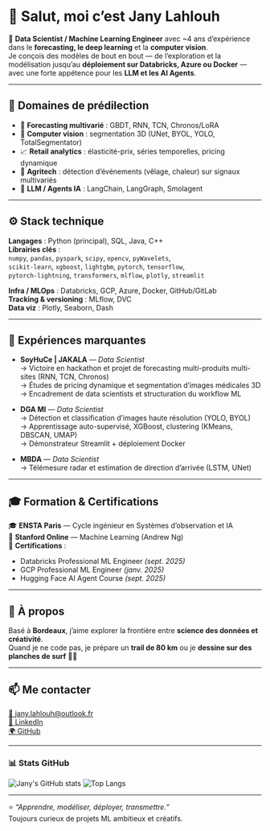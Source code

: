 # 👋 Salut, moi c’est Jany Lahlouh

🎯 **Data Scientist / Machine Learning Engineer** avec ~4 ans d’expérience dans le **forecasting, le deep learning** et la **computer vision**.  
Je conçois des modèles de bout en bout — de l’exploration et la modélisation jusqu’au **déploiement sur Databricks, Azure ou Docker** — avec une forte appétence pour les **LLM et les AI Agents**.

---

## 🧠 Domaines de prédilection

- 🧩 **Forecasting multivarié** : GBDT, RNN, TCN, Chronos/LoRA  
- 🩻 **Computer vision** : segmentation 3D (UNet, BYOL, YOLO, TotalSegmentator)  
- 📈 **Retail analytics** : élasticité-prix, séries temporelles, pricing dynamique  
- 🌾 **Agritech** : détection d’événements (vêlage, chaleur) sur signaux multivariés  
- 🤖 **LLM / Agents IA** : LangChain, LangGraph, Smolagent  

---

## ⚙️ Stack technique

**Langages** : Python (principal), SQL, Java, C++  
**Librairies clés** :  
`numpy`, `pandas`, `pyspark`, `scipy`, `opencv`, `pyWavelets`,  
`scikit-learn`, `xgboost`, `lightgbm`, `pytorch`, `tensorflow`,  
`pytorch-lightning`, `transformers`, `mlflow`, `plotly`, `streamlit`  

**Infra / MLOps** : Databricks, GCP, Azure, Docker, GitHub/GitLab  
**Tracking & versioning** : MLflow, DVC  
**Data viz** : Plotly, Seaborn, Dash  

---

## 🚀 Expériences marquantes

- **SoyHuCe | JAKALA** — *Data Scientist*  
  → Victoire en hackathon et projet de forecasting multi-produits multi-sites (RNN, TCN, Chronos)  
  → Études de pricing dynamique et segmentation d’images médicales 3D  
  → Encadrement de data scientists et structuration du workflow ML  

- **DGA MI** — *Data Scientist*  
  → Détection et classification d’images haute résolution (YOLO, BYOL)  
  → Apprentissage auto-supervisé, XGBoost, clustering (KMeans, DBSCAN, UMAP)  
  → Démonstrateur Streamlit + déploiement Docker  

- **MBDA** — *Data Scientist*  
  → Télémesure radar et estimation de direction d’arrivée (LSTM, UNet)  

---

## 🎓 Formation & Certifications

🎓 **ENSTA Paris** — Cycle ingénieur en Systèmes d’observation et IA  
📜 **Stanford Online** — Machine Learning (Andrew Ng)  
🏅 **Certifications** :  
- Databricks Professional ML Engineer *(sept. 2025)*  
- GCP Professional ML Engineer *(janv. 2025)*  
- Hugging Face AI Agent Course *(sept. 2025)*  

---

## 🌿 À propos

Basé à **Bordeaux**, j’aime explorer la frontière entre **science des données et créativité**.  
Quand je ne code pas, je prépare un **trail de 80 km** ou je **dessine sur des planches de surf** 🏄‍♂️  

---

## 📫 Me contacter

[📧 jany.lahlouh@outlook.fr](mailto:jany.lahlouh@outlook.fr)  
[💼 LinkedIn](https://www.linkedin.com/in/jany-lahlouh/)  
[🌍 GitHub](https://github.com/janylahlouh)

---

### 📊 Stats GitHub

![Jany's GitHub stats](https://github-readme-stats.vercel.app/api?username=janylahlouh&show_icons=true&theme=default)
![Top Langs](https://github-readme-stats.vercel.app/api/top-langs/?username=janylahlouh&layout=compact)

---

⭐ *“Apprendre, modéliser, déployer, transmettre.”*  
Toujours curieux de projets ML ambitieux et créatifs.
